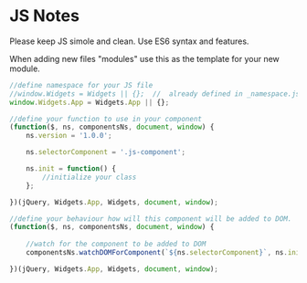# JS Notes

Please keep JS simole and clean. Use ES6 syntax and features.

When adding new files "modules" use this as the template for your new module.

```javascript
//define namespace for your JS file
//window.Widgets = Widgets || {};  //  already defined in _namespace.js
window.Widgets.App = Widgets.App || {};

//define your function to use in your component
(function($, ns, componentsNs, document, window) {
    ns.version = '1.0.0';

    ns.selectorComponent = '.js-component';

    ns.init = function() {
        //initialize your class
    };

})(jQuery, Widgets.App, Widgets, document, window);

//define your behaviour how will this component will be added to DOM.
(function($, ns, componentsNs, document, window) {
    
    //watch for the component to be added to DOM
    componentsNs.watchDOMForComponent(`${ns.selectorComponent}`, ns.init);

})(jQuery, Widgets.App, Widgets, document, window);

```
